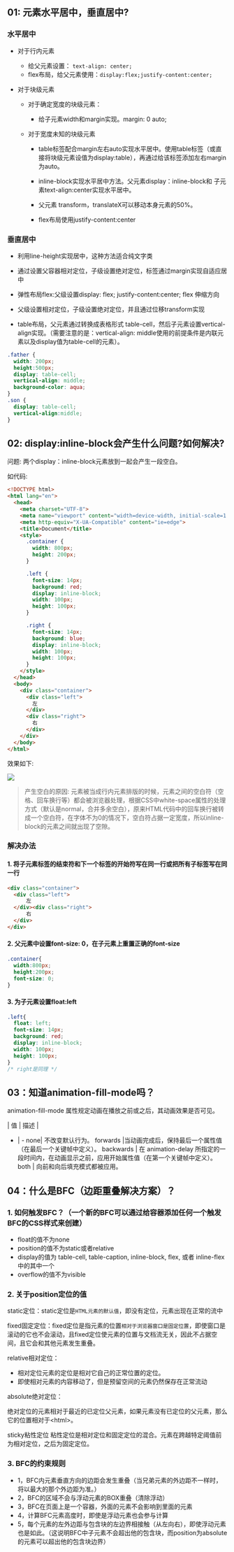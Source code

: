 ## 01: 元素水平居中，垂直居中?

### 水平居中
* 对于行内元素
    * 给父元素设置： `text-align: center;`
    * flex布局，给父元素使用：`display:flex;justify-content:center;`


* 对于块级元素
  * 对于确定宽度的块级元素：

      * 给子元素width和margin实现。margin: 0 auto;

  * 对于宽度未知的块级元素
      * table标签配合margin左右auto实现水平居中。使用table标签（或直接将块级元素设值为display:table），再通过给该标签添加左右margin为auto。

      * inline-block实现水平居中方法。父元素display：inline-block和 子元素text-align:center实现水平居中。

      * 父元素 transform，translateX可以移动本身元素的50%。

      * flex布局使用justify-content:center

### 垂直居中

* 利用line-height实现居中，这种方法适合纯文字类

* 通过设置父容器相对定位，子级设置绝对定位，标签通过margin实现自适应居中

* 弹性布局flex:父级设置display: flex; justify-content:center; flex 伸缩方向

* 父级设置相对定位，子级设置绝对定位，并且通过位移transform实现

* table布局，父元素通过转换成表格形式 table-cell，然后子元素设置vertical-align实现。（需要注意的是：vertical-align: middle使用的前提条件是内联元素以及display值为table-cell的元素）。

```css
.father {
  width: 200px;
  height:500px;
  display: table-cell;
  vertical-align: middle;
  background-color: aqua;
}
.son {
  display: table-cell;
  vertical-align:middle;
}
```


## 02: display:inline-block会产生什么问题?如何解决?

问题: 两个display：inline-block元素放到一起会产生一段空白。

如代码:
```html
<!DOCTYPE html>
<html lang="en">
  <head>
    <meta charset="UTF-8">
    <meta name="viewport" content="width=device-width, initial-scale=1.0">
    <meta http-equiv="X-UA-Compatible" content="ie=edge">
    <title>Document</title>
    <style>
      .container {
        width: 800px;
        height: 200px;
      }

      .left {
        font-size: 14px;
        background: red;
        display: inline-block;
        width: 100px;
        height: 100px;
      }

      .right {
        font-size: 14px;
        background: blue;
        display: inline-block;
        width: 100px;
        height: 100px;
      }
    </style>
  </head>
  <body>
    <div class="container">
      <div class="left">
        左
      </div>
      <div class="right">
        右
      </div>
    </div>
  </body>
</html>
```
效果如下:

![](https://s1.ax1x.com/2020/06/21/N8DWZQ.png)


> 产生空白的原因: 元素被当成行内元素排版的时候，元素之间的空白符（空格、回车换行等）都会被浏览器处理，根据CSS中white-space属性的处理方式（默认是normal，合并多余空白），原来HTML代码中的回车换行被转成一个空白符，在字体不为0的情况下，空白符占据一定宽度，所以inline-block的元素之间就出现了空隙。

### 解决办法
#### 1. 将子元素标签的结束符和下一个标签的开始符写在同一行或把所有子标签写在同一行
```html
<div class="container">
  <div class="left">
      左
  </div><div class="right">
      右
  </div>
</div>
```
#### 2. 父元素中设置font-size: 0，在子元素上重置正确的font-size
```css
.container{
  width:800px;
  height:200px;
  font-size: 0;
}
```
#### 3. 为子元素设置float:left
```css
.left{
  float: left;
  font-size: 14px;
  background: red;
  display: inline-block;
  width: 100px;
  height: 100px;
}
/* right是同理 */
```


## 03：知道animation-fill-mode吗？

animation-fill-mode 属性规定动画在播放之前或之后，其动画效果是否可见。

| 值 |	描述 |
- | - 
none|	不改变默认行为。
forwards	|当动画完成后，保持最后一个属性值（在最后一个关键帧中定义）。
backwards |	在 animation-delay 所指定的一段时间内，在动画显示之前，应用开始属性值（在第一个关键帧中定义）。
both |	向前和向后填充模式都被应用。

## 04：什么是BFC（边距重叠解决方案）？

### 1. 如何触发BFC？（一个新的BFC可以通过给容器添加任何一个触发BFC的CSS样式来创建）


* float的值不为none
* position的值不为static或者relative
* display的值为 table-cell, table-caption, inline-block, flex, 或者 inline-flex中的其中一个
* overflow的值不为visible


### 2. 关于position定位的值
static定位：static定位是`HTML元素的默认值`，即没有定位，元素出现在正常的流中

fixed固定定位：fixed定位是指元素的位置`相对于浏览器窗口是固定位置`，即使窗口是滚动的它也不会滚动，且fixed定位使元素的位置与文档流无关，因此不占据空间，且它会和其他元素发生重叠。

relative相对定位：

* 相对定位元素的定位是相对它自己的正常位置的定位。
* 即使相对元素的内容移动了，但是预留空间的元素仍然保存在正常流动

absolute绝对定位：

绝对定位的元素相对于最近的已定位父元素，如果元素没有已定位的父元素，那么它的位置相对于\<html\>。

sticky粘性定位
粘性定位是相对定位和固定定位的混合。元素在跨越特定阈值前为相对定位，之后为固定定位。

		
### 3. BFC的约束规则
* 1，BFC内元素垂直方向的边距会发生重叠（当兄弟元素的外边距不一样时，将以最大的那个外边距为准。）
* 2，BFC的区域不会与浮动元素的BOX重叠（清除浮动）
* 3，BFC在页面上是一个容器，外面的元素不会影响到里面的元素
* 4，计算BFC元素高度时，即使是浮动元素也会参与计算
* 5，每个元素的左外边距与包含块的左边界相接触（从左向右），即使浮动元素也是如此。（这说明BFC中子元素不会超出他的包含块，而position为absolute的元素可以超出他的包含块边界）				